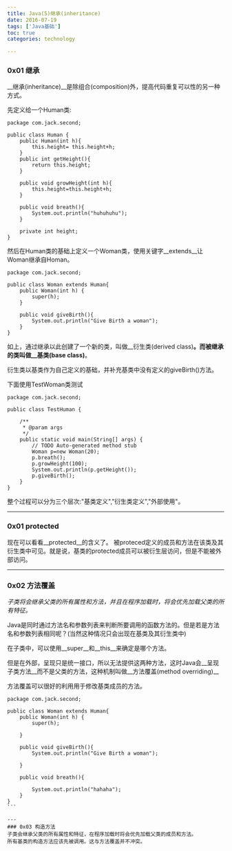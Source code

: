 ```yaml
---
title: Java(5)继承(inheritance)
date: 2016-07-19
tags: ['Java基础']
toc: true
categories: technology

---
```

### 0x01 继承
__继承(inheritance)__是除组合(composition)外，提高代码重复可以性的另一种方式。

先定义给一个Human类:

```
package com.jack.second;

public class Human {
	public Human(int h){
		this.height= this.height+h;
	}
	public int getHeight(){
		return this.height;
	}
	
	public void growHeight(int h){
		this.height=this.height+h;
	}
	
	public void breath(){
		System.out.println("huhuhuhu");
	}
	
	private int height;
}
```

然后在Human类的基础上定义一个Woman类，使用关键字__extends__让Woman继承自Homan。

```
package com.jack.second;

public class Woman extends Human{
	public Woman(int h) {
		super(h);		
	}

	public void giveBirth(){
		System.out.println("Give Birth a woman");		
	}
}
```

如上，通过继承以此创建了一个新的类，叫做__衍生类(derived class)__。而被继承的类叫做__基类(base class)__。

衍生类以基类作为自己定义的基础，并补充基类中没有定义的giveBirth()方法。

下面使用TestWoman类测试

```
package com.jack.second;

public class TestHuman {

	/**
	 * @param args
	 */
	public static void main(String[] args) {
		// TODO Auto-generated method stub
		Woman p=new Woman(20);
		p.breath();
		p.growHeight(100);
		System.out.println(p.getHeight());
		p.giveBirth();
	}
}
```

整个过程可以分为三个层次:"基类定义","衍生类定义","外部使用"。

---
### 0x01 protected
现在可以看看__protected__的含义了。
被proteced定义的成员和方法在该类及其衍生类中可见。就是说，基类的protected成员可以被衍生层访问，但是不能被外部访问。

---
### 0x02 方法覆盖
_子类将会继承父类的所有属性和方法，并且在程序加载时，将会优先加载父类的所有特征。_

Java是同时通过方法名和参数列表来判断所要调用的函数方法的。但是若是方法名和参数列表相同呢？(当然这种情况只会出现在基类及其衍生类中)

在子类中，可以使用__super__和__this__来确定是哪个方法。

但是在外部，呈现只是统一接口，所以无法提供这两种方法，这时Java会__呈现子类方法__而不是父类的方法，这种机制叫做__方法覆盖(method overriding)__

方法覆盖可以很好的利用用于修改基类成员的方法。

````
package com.jack.second;

public class Woman extends Human{
	public Woman(int h) {
		super(h);
		
	}

	public void giveBirth(){
		System.out.println("Give Birth a woman");
		
	}
	
	public void breath(){
		
		System.out.println("hahaha");
	}
}
```

---
### 0x03 构造方法
子类会继承父类的所有属性和特征，在程序加载时将会优先加载父类的成员和方法。
所有基类的构造方法应该先被调用。这与方法覆盖并不冲突。



